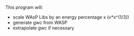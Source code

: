 This program will:
- scale WAsP Libs by an energy percentage x (v*x^(1/3))
- generate gwc from WASP
- extrapolate gwc if necessary